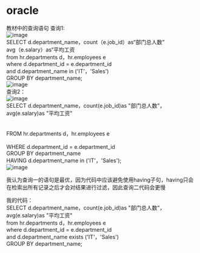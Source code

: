 # oracle
教材中的查询语句
查询1:  
![image](https://github.com/wangmingran9527/oracle/blob/master/TEST1/1.png)<br>
SELECT d.department_name，count（e.job_id）as“部门总人数” <br>
avg（e.salary）as“平均工资<br>
from hr.departments d，hr.employees e<br>
where d.department_id = e.department_id<br>
and d.department_name in ('IT'，'Sales')<br>
GROUP BY department_name;<br>
![image](https://github.com/wangmingran9527/oracle/blob/master/TEST1/11.png)<br>
查询2：  
![image](https://github.com/wangmingran9527/oracle/blob/master/TEST1/2.png)<br>
SELECT d.department_name，count(e.job_id)as "部门总人数"，<br>
avg(e.salary)as "平均工资"<br><br><br>
FROM hr.departments d，hr.employees e<br><br>
WHERE d.department_id = e.department_id<br>
GROUP BY department_name<br>
HAVING d.department_name in ('IT'，'Sales');<br>
![image](https://github.com/wangmingran9527/oracle/blob/master/TEST1/22.png)<br>
   
我认为查询一的语句是最优，因为代码中应该避免使用having子句，having只会在检索出所有记录之后才会对结果进行过滤，因此查询二代码会更慢
   
   
我的代码：<br>
SELECT d.department_name，count(e.job_id)as "部门总人数"，<br>
avg(e.salary)as "平均工资"<br>
from hr.departments d，hr.employees e<br>
where d.department_id = e.department_id<br>
and d.department_name exists ('IT'，'Sales')<br>
GROUP BY department_name;<br>
   

